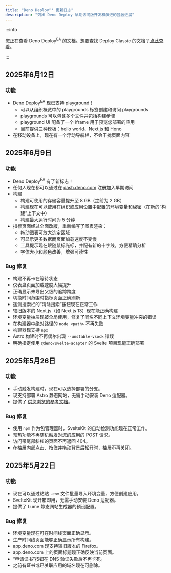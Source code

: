 ```yaml
---
title: "Deno Deployᴱᴬ 更新日志"
description: "列出 Deno Deploy 早期访问版开发和演进的显著进展"
---
```


:::info

您正在查看 Deno Deploy<sup>EA</sup> 的文档。想要查找
Deploy Classic 的文档？[点此查看](/deploy/)。

:::

## 2025年6月12日

### 功能

- Deno Deploy<sup>EA</sup> 现已支持 playground！
  - 可以从组织概览中的 playgrounds 标签创建和访问 playgrounds
  - playgrounds 可以包含多个文件并包括构建步骤
  - playground UI 配备了一个 iframe 用于预览您部署的应用
  - 目前提供三种模板：hello world、Next.js 和 Hono
- 在移动设备上，现在有一个浮动导航栏，不会干扰页面内容

## 2025年6月9日

### 功能

- Deno Deploy<sup>EA</sup> 有了新标志！
- 任何人现在都可以通过在 [dash.deno.com](https://dash.deno.com/account#early-access) 注册加入早期访问
- 构建
  - 构建可使用的存储容量提升至 8 GB（之前为 2 GB）
  - 构建现在可以使用在组织或应用设置中配置的环境变量和秘密（在新的“构建”上下文中）
  - 构建最大运行时间为 5 分钟
- 指标页面经过全面改版，重新编写了图表渲染：
  - 拖动图表可放大选定区域
  - 可显示更多数据而页面加载速度不变慢
  - 工具提示现在跟随鼠标光标，并配有新的十字线，方便精确分析
  - 字体大小和颜色改善，增强可读性

### Bug 修复

- 构建不再卡在等待状态
- 仪表盘页面加载速度大幅提升
- 正确显示未导出父级的追踪跨度
- 切换时间范围时指标页面正确刷新
- 遥测搜索栏的“清除搜索”按钮现在正常工作
- 较旧版本的 Next.js（如 Next.js 13）现在能正确构建
- 环境变量抽屉现被全局使用，修复了同名不同上下文环境变量冲突的错误
- 在构建器中绝对路径的 `node <path>` 不再失败
- 构建器现支持 `npx`
- Astro 构建时不再偶尔出现 `--unstable-vsock` 错误
- 明确指定使用 `@deno/svelte-adapter` 的 Svelte 项目现能正确部署

## 2025年5月26日

### 功能

- 手动触发构建时，现在可以选择部署的分支。
- 现支持部署 Astro 静态网站，无需手动安装 Deno 适配器。
- 提供了 [供您浏览的参考文档](https://docs.deno.com/deploy/early-access/)。

### Bug 修复

- 使用 `npm` 作为包管理器时，SvelteKit 的自动检测功能现在正常工作。
- 预热功能不再随机触发对您的应用的 POST 请求。
- 访问带尾部斜杠的页面不再返回 404。
- 在抽屉内部点击、按住并拖动背景后松开时，抽屉不再关闭。

## 2025年5月22日

### 功能

- 现在可以通过粘贴 `.env` 文件批量导入环境变量，方便创建应用。
- SvelteKit 现开箱即用，无需手动安装 Deno 适配器。
- 提供了 Lume 静态网站生成器的预设配置。

### Bug 修复

- 环境变量现在可在时间线页面正确显示。
- 生产时间线页面能够正确显示所有构建。
- app.deno.com 现支持较旧版本的 Firefox。
- app.deno.com 上的页面标题现正确反映当前页面。
- “申请证书”按钮在 DNS 验证失败后不再卡死。
- 之前有证书或已关联应用的域名现在可删除。
